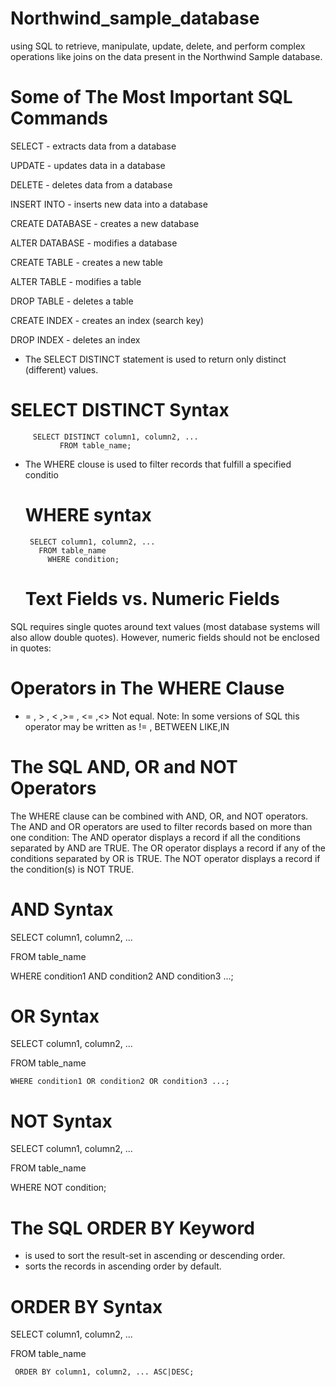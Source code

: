 # Northwind_sample_database
using SQL to retrieve, manipulate, update, delete, and perform complex operations like joins on the data present in the Northwind Sample database.


# Some of The Most Important SQL Commands
SELECT - extracts data from a database

UPDATE - updates data in a database

DELETE - deletes data from a database

INSERT INTO - inserts new data into a database

CREATE DATABASE - creates a new database

ALTER DATABASE - modifies a database

CREATE TABLE - creates a new table

ALTER TABLE - modifies a table

DROP TABLE - deletes a table

CREATE INDEX - creates an index (search key)

DROP INDEX - deletes an index


- The SELECT DISTINCT statement is used to return only distinct (different) values.
# SELECT DISTINCT Syntax
         SELECT DISTINCT column1, column2, ...
               FROM table_name;
- The WHERE clouse is used to filter records that fulfill a specified conditio
   # WHERE syntax  
       SELECT column1, column2, ...
         FROM table_name
           WHERE condition;
  # Text Fields vs. Numeric Fields
SQL requires single quotes around text values (most database systems will also allow double quotes).
However, numeric fields should not be enclosed in quotes:

# Operators in The WHERE Clause
 -  = , > , < ,>= , <= ,<>	Not equal. Note: In some versions of SQL this operator may be written as != , BETWEEN
 LIKE,IN

# The SQL AND, OR and NOT Operators
The WHERE clause can be combined with AND, OR, and NOT operators.
The AND and OR operators are used to filter records based on more than one condition:
The AND operator displays a record if all the conditions separated by AND are TRUE.
The OR operator displays a record if any of the conditions separated by OR is TRUE.
The NOT operator displays a record if the condition(s) is NOT TRUE.

# AND Syntax

SELECT column1, column2, ...
  
  FROM table_name
   
   WHERE condition1 AND condition2 AND condition3 ...;

# OR Syntax

SELECT column1, column2, ...
  
  FROM table_name
    
    WHERE condition1 OR condition2 OR condition3 ...;

# NOT Syntax

SELECT column1, column2, ...
  
  FROM table_name
   
   WHERE NOT condition;

# The SQL ORDER BY Keyword
 - is used to sort the result-set in ascending or descending order.
 - sorts the records in ascending order by default.

# ORDER BY Syntax

SELECT column1, column2, ...
   
   FROM table_name
       
     ORDER BY column1, column2, ... ASC|DESC;
       


